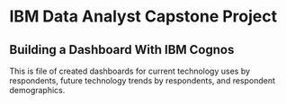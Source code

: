 # IBM Data Analyst Capstone Project 

## Building a Dashboard With IBM Cognos

This is file of created dashboards for current technology uses by respondents, future technology trends by respondents, and respondent demographics.
